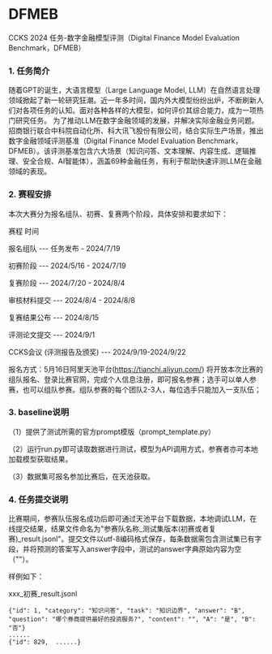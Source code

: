 # DFMEB
CCKS 2024 任务-数字金融模型评测（Digital Finance Model Evaluation Benchmark，DFMEB）
### 1. 任务简介
随着GPT的诞生，大语言模型（Large Language Model, LLM）在自然语言处理领域掀起了新一轮研究狂潮。近一年多时间，国内外大模型纷纷出炉，不断刷新人们对各项任务的认知。面对各种各样的大模型，如何评价其综合能力，成为一项热门研究任务。
为了推动LLM在数字金融领域的发展，并解决实际金融业务问题。招商银行联合中科院自动化所、科大讯飞股份有限公司，结合实际生产场景，推出数字金融领域评测基准（Digital Finance Model Evaluation Benchmark，DFMEB）。该评测基准包含六大场景（知识问答、文本理解、内容生成、逻辑推理、安全合规、AI智能体），涵盖69种金融任务，有利于帮助快速评测LLM在金融领域的表现。
### 2. 赛程安排
本次大赛分为报名组队、初赛、复赛两个阶段，具体安排和要求如下：

赛程	时间

报名组队 --- 任务发布 - 2024/7/19

初赛阶段 --- 2024/5/16 - 2024/7/19

复赛阶段 --- 2024/7/20 - 2024/8/4

审核材料提交 --- 2024/8/4 - 2024/8/8

复赛结果公布 --- 2024/8/15

评测论文提交 --- 2024/9/1 

CCKS会议 (评测报告及颁奖) --- 2024/9/19-2024/9/22

报名方式：5月16日阿里天池平台(https://tianchi.aliyun.com/) 将开放本次比赛的组队报名、登录比赛官网，完成个人信息注册，即可报名参赛；选手可以单人参赛，也可以组队参赛。组队参赛的每个团队2-3人，每位选手只能加入一支队伍；
### 3. baseline说明

（1）提供了测试所需的官方prompt模版（prompt_template.py）

（2）运行run.py即可读取数据进行测试，模型为API调用方式，参赛者亦可本地加载模型获取结果。

（3）数据集可报名参加比赛后，在天池获取。

### 4. 任务提交说明

比赛期间，参赛队伍报名成功后即可通过天池平台下载数据，本地调试LLM，在线提交结果，结果文件命名为"参赛队名称\_测试集版本(初赛或者复赛)\_result.jsonl"。提交文件以utf-8编码格式保存，每条数据需包含测试集已有字段，并将预测的答案写入answer字段中，测试的answer字典原始内容为空（""）。

样例如下：

xxx\_初赛\_result.jsonl

```
{"id": 1, "category": "知识问答", "task": "知识边界", "answer": "B", "question": "哪个券商提供最好的投资服务?", "content": "", "A": "是", "B": "否"}
......
{"id": 829,  ......}
```


